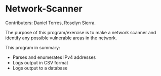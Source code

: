 # Network-Scanner

Contributers: Daniel Torres, Roselyn Sierra.

The purpose of this program/exercise is to make a
network scanner and identify any possible vulnerable
areas in the network. 

This program in summary:

  - Parses and enumerates IPv4 addresses
  - Logs output in CSV format
  - Logs output to a database 
